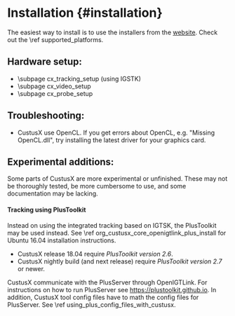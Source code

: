 Installation {#installation}
===================

The easiest way to install is to use the installers from the [website](http://custusx.org/index.php/downloads). Check out the \ref supported_platforms.

Hardware setup:
---------------
- \subpage cx_tracking_setup (using IGSTK)
- \subpage cx_video_setup
- \subpage cx_probe_setup

Troubleshooting:
---------------
- CustusX use OpenCL. If you get errors about OpenCL, e.g. "Missing OpenCL.dll", try installing the latest driver for your graphics card.


Experimental additions:
---------------
Some parts of CustusX are more experimental or unfinished.
These may not be thoroughly tested, be more cumbersome to use,
and some documentation may be lacking.

#### Tracking using PlusToolkit

Instead on using the integrated tracking based on IGTSK, the PlusToolkit may be used instead.
See \ref org_custusx_core_openigtlink_plus_install for Ubuntu 16.04 installation instructions.

- CustusX release 18.04 require *PlusToolkit version 2.6*.
- CustusX nightly build (and next release) require *PlusToolkit version 2.7* or newer.

CustusX communicate with the PlusServer through OpenIGTLink.
For instructions on how to run PlusServer see https://plustoolkit.github.io.
In addition, CustusX tool config files have to math the config files for PlusServer.
See \ref using_plus_config_files_with_custusx.
